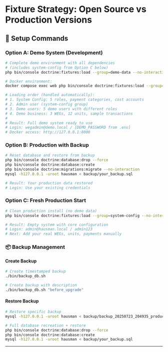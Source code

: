 # Fixture Strategy: Open Source vs Production Versions

## 🔧 **Setup Commands**

### **Option A: Demo System (Development)**
```bash
# Complete demo environment with all dependencies 
# (includes system-config from Option C below)
php bin/console doctrine:fixtures:load --group=demo-data --no-interaction

# Docker environment:
docker compose exec web php bin/console doctrine:fixtures:load --group=demo-data --no-interaction

# Loading order (handled automatically):
# 1. System Config: 5 roles, payment categories, cost accounts
# 2. Admin user (system-config group)
# 3. Demo users: 5 demo users with different roles  
# 4. Demo business: 3 WEGs, 12 units, sample transactions
#
# Result: Full demo system ready to use
# Login: wegadmin@demo.local / [DEMO_PASSWORD from .env]
# Docker access: http://127.0.0.1:8000
```

### **Option B: Production with Backup**
```bash
# Reset database and restore from backup
php bin/console doctrine:database:drop --force
php bin/console doctrine:database:create
php bin/console doctrine:migrations:migrate --no-interaction
mysql -h127.0.0.1 -uroot hausman < backup/your_backup.sql

# Result: Your production data restored
# Login: Use your existing credentials
```

### **Option C: Fresh Production Start**
```bash
# Clean production install (no demo data)
php bin/console doctrine:fixtures:load --group=system-config --no-interaction

# Result: Empty system with core configuration
# Login: admin@hausman.local / admin123
# Next: Add your real WEGs, units, payments manually
```

### **📦 Backup Management**

#### **Create Backup**
```bash
# Create timestamped backup
./bin/backup_db.sh

# Create backup with description
./bin/backup_db.sh "before_upgrade"
```

#### **Restore Backup**
```bash
# Restore specific backup
mysql -h127.0.0.1 -uroot hausman < backup/backup_20250723_204935_production_working.sql

# Full database recreation + restore
php bin/console doctrine:database:drop --force
php bin/console doctrine:database:create
mysql -h127.0.0.1 -uroot hausman < backup/your_backup.sql
```

---